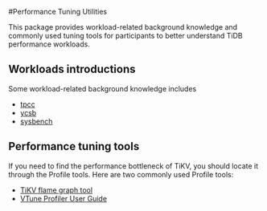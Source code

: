 #Performance Tuning Utilities

This package provides workload-related background knowledge and commonly used tuning tools for participants to better understand TiDB performance workloads.

## Workloads introductions

Some workload-related background knowledge includes

*   [tpcc ](http://www.tpc.org/tpcc/)
*   [ycsb](https://github.com/brianfrankcooper/YCSB)
*   [sysbench](https://github.com/akopytov/sysbench)


## Performance tuning tools

If you need to find the performance bottleneck of TiKV, you should locate it through the Profile tools. Here are two commonly used Profile tools:

*   [TiKV flame graph tool](https://github.com/pingcap/tidb-inspect-tools/blob/master/tracing_tools/perf/cpu_tikv.sh)
*   [VTune Profiler User Guide](https://software.intel.com/en-us/vtune-amplifier-help-hotspots-analysis)